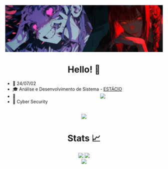 <!-- Author: Yora -->
<img align="center" height="150"  src="./img/teste.png">
<p align="center">
</p>
<div align="center">

# Hello! 👋

</div>

<p align="center">

* 📆 24/07/02
* 🎓 Análise e Desenvolvimento de Sistema - <a href="https://www.estácio.com.br/">ESTÁCIO</a>
<img src="./img/test1.gif" align="right" width=200px></img>
* 💼 
* 💙 Cyber Security 
<br><br>
<p align="center">
  <img src="https://skillicons.dev/icons?i=c,cpp,java,python,html,css,javascript,mysql,git,github,linux,arch,ubuntu,kali,neovim,vim&perline=8"/>
</p>

<div align="center">

# Stats 📈

<img width=351 src="https://github-readme-stats.vercel.app/api?username=yoraapt&theme=holi&show_icons=true&count_private=true&show_icons=true">
<img width=200 src="https://github-readme-stats.vercel.app/api?username=yoraapt&show_icons=true&theme=holi"/><br>
<img align=hegith width=294 src="https://github-readme-stats.vercel.app/api/top-langs?username=yoraapt&layout=compact&theme=holi&custom_title=Top&nbsp;Languages"/><br>


</div>

<div align="center">

```scala

